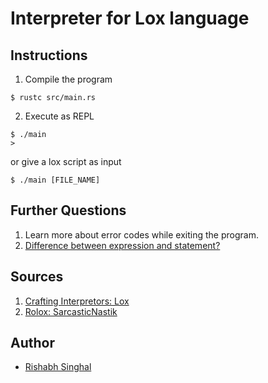 # Interpreter for Lox language

## Instructions

1. Compile the program
```
$ rustc src/main.rs
```

2. Execute as REPL
```
$ ./main
>
```

or give a lox script as input
```
$ ./main [FILE_NAME]
```

## Further Questions

1. Learn more about error codes while exiting the program.
2. [Difference between expression and statement?](https://dev.to/promhize/javascript-in-depth-all-you-need-to-know-about-expressions-statements-and-expression-statements-5k2#:~:text=Expressions%20are%20Javascript%20code%20snippets%20that%20result%20in%20a%20single%20value.&text=All%20of%20the%20above%20are,is%20logged%20to%20the%20console.)

## Sources

1. [Crafting Interpretors: Lox](https://craftinginterpreters.com/)
2. [Rolox: SarcasticNastik](https://github.com/SarcasticNastik/rolox)

## Author

- [Rishabh Singhal](https://rish-singhal.github.io)

